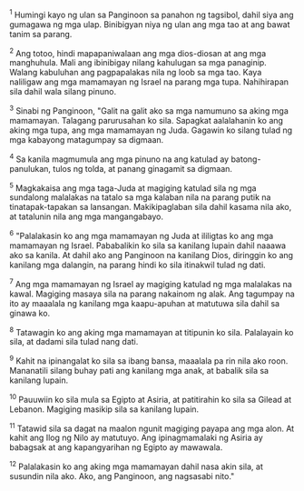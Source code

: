 <sup>1</sup>
Humingi kayo ng ulan sa Panginoon sa panahon ng tagsibol, dahil siya ang gumagawa ng mga ulap. Binibigyan niya ng ulan ang mga tao at ang bawat tanim sa parang. 

<sup>2</sup>
Ang totoo, hindi mapapaniwalaan ang mga dios-diosan at ang mga manghuhula. Mali ang ibinibigay nilang kahulugan sa mga panaginip. Walang kabuluhan ang pagpapalakas nila ng loob sa mga tao. Kaya naliligaw ang mga mamamayan ng Israel na parang mga tupa. Nahihirapan sila dahil wala silang pinuno. 

<sup>3</sup>
Sinabi ng Panginoon, "Galit na galit ako sa mga namumuno sa aking mga mamamayan. Talagang parurusahan ko sila. Sapagkat aalalahanin ko ang aking mga tupa, ang mga mamamayan ng Juda. Gagawin ko silang tulad ng mga kabayong matagumpay sa digmaan. 

<sup>4</sup>
Sa kanila magmumula ang mga pinuno na ang katulad ay batong-panulukan, tulos ng tolda, at panang ginagamit sa digmaan. 

<sup>5</sup>
Magkakaisa ang mga taga-Juda at magiging katulad sila ng mga sundalong malalakas na tatalo sa mga kalaban nila na parang putik na tinatapak-tapakan sa lansangan. Makikipaglaban sila dahil kasama nila ako, at tatalunin nila ang mga mangangabayo. 

<sup>6</sup>
"Palalakasin ko ang mga mamamayan ng Juda at ililigtas ko ang mga mamamayan ng Israel. Pababalikin ko sila sa kanilang lupain dahil naaawa ako sa kanila. At dahil ako ang Panginoon na kanilang Dios, diringgin ko ang kanilang mga dalangin, na parang hindi ko sila itinakwil tulad ng dati. 

<sup>7</sup>
Ang mga mamamayan ng Israel ay magiging katulad ng mga malalakas na kawal. Magiging masaya sila na parang nakainom ng alak. Ang tagumpay na ito ay maaalala ng kanilang mga kaapu-apuhan at matutuwa sila dahil sa ginawa ko. 

<sup>8</sup>
Tatawagin ko ang aking mga mamamayan at titipunin ko sila. Palalayain ko sila, at dadami sila tulad nang dati. 

<sup>9</sup>
Kahit na ipinangalat ko sila sa ibang bansa, maaalala pa rin nila ako roon. Mananatili silang buhay pati ang kanilang mga anak, at babalik sila sa kanilang lupain. 

<sup>10</sup>
Pauuwiin ko sila mula sa Egipto at Asiria, at patitirahin ko sila sa Gilead at Lebanon. Magiging masikip sila sa kanilang lupain. 

<sup>11</sup>
Tatawid sila sa dagat na maalon ngunit magiging payapa ang mga alon. At kahit ang Ilog ng Nilo ay matutuyo. Ang ipinagmamalaki ng Asiria ay babagsak at ang kapangyarihan ng Egipto ay mawawala. 

<sup>12</sup>
Palalakasin ko ang aking mga mamamayan dahil nasa akin sila, at susundin nila ako. Ako, ang Panginoon, ang nagsasabi nito."